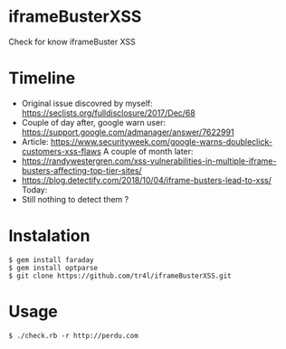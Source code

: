 # iframeBusterXSS
Check for know iframeBuster XSS

# Timeline
- Original issue discovred by myself: https://seclists.org/fulldisclosure/2017/Dec/68
- Couple of day after, google warn user: https://support.google.com/admanager/answer/7622991
- Article: https://www.securityweek.com/google-warns-doubleclick-customers-xss-flaws
A couple of month later: 
- https://randywestergren.com/xss-vulnerabilities-in-multiple-iframe-busters-affecting-top-tier-sites/
- https://blog.detectify.com/2018/10/04/iframe-busters-lead-to-xss/
Today:
- Still nothing to detect them ?
# Instalation
    $ gem install faraday
    $ gem install optparse
    $ git clone https://github.com/tr4l/iframeBusterXSS.git
    
# Usage
    $ ./check.rb -r http://perdu.com


 
